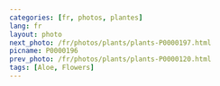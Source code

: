 ```yaml
---
categories: [fr, photos, plantes]
lang: fr
layout: photo
next_photo: /fr/photos/plants/plants-P0000197.html
picname: P0000196
prev_photo: /fr/photos/plants/plants-P0000120.html
tags: [Aloe, Flowers]
---
```

